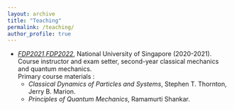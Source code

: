 ```yaml
---
layout: archive
title: "Teaching"
permalink: /teaching/
author_profile: true
---
```


- [*FDP2021*](https://nusmods.com/courses/FDP2021/special-physics-class-1-2),[*FDP2022*](https://nusmods.com/courses/FDP2022/special-physics-class-3), National University of Singapore (2020-2021). <br> Course instructor and exam setter, second-year classical mechanics and quantum mechanics.  
Primary course materials :
  - *Classical Dynamics of Particles and Systems*, Stephen T. Thornton, Jerry B. Marion.
  - *Principles of Quantum Mechanics*, Ramamurti Shankar.  
